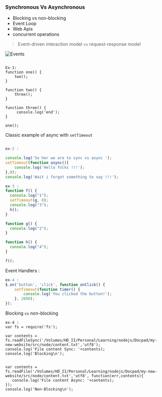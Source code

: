 ### Synchronous Vs Asynchronous
- Blocking vs non-blocking
- Event Loop
- Web Apis
- concurrent operations

> Event-driven interaction model `vs` request-response model

![Events](http://www.webstepbook.com/supplements-2ed/slides/images/figure_3_event.png)


```

Ex-1:
function one() {
    two();
}

function two() {
    three();
}

function three() {
   	 console.log('end');
}

one();

```

Classic example of async with `setTimeout`

```javascript

ex-2 : 

console.log('So her we are to sync vs async ');
setTimeout(function async(){
    console.log('Hello folks !!!');
},0);
console.log('Wait i forgot something to say !!!');

ex-3 :
function f() {
  console.log("1");
  setTimeout(g, 0);
  console.log("3");
  h();
}

function g() {
  console.log("2");
}

function h() {
  console.log("4");
}

f();


```

Event Handlers  : 

```javascript
ex-4 : 
$.on('button', 'click', function onClick() {
    setTimeout(function timer() {
        console.log('You clicked the button!');    
    }, 2000);
});

```

Blocking `vs` non-blocking

```node
ex-4 : 
var fs = require('fs');
 
var contents = fs.readFileSync('/Volumes/HD_II/Personal/Learning/nodejs/Docpad/my-new-website/src/node/content.txt','utf8');
console.log('File content Sync: '+contents);
console.log('Blocking\n');
 
 
var contents = fs.readFile('/Volumes/HD_II/Personal/Learning/nodejs/Docpad/my-new-website/src/node/content.txt','utf8', function(err,contents){
   console.log('File content Async: '+contents);
});
console.log('Non-Blocking\n');

```